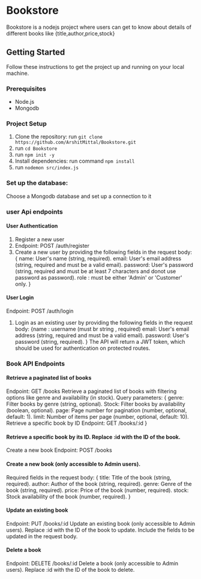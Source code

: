 # Bookstore
Bookstore is a nodejs project where users can get to know about details of different books like {title,author,price,stock}


## Getting Started
Follow these instructions to get the project up and running on your local machine.



### Prerequisites
- Node.js 
- Mongodb



### Project Setup
1. Clone the repository: run `git clone https://github.com/ArshitMittal/Bookstore.git`
2. run `cd Bookstore`
3. run `npm init -y`
4. Install dependencies: run command `npm install`
5. run `nodemon src/index.js`

### Set up the database:
Choose a Mongodb database and set up a connection to it 




### user Api endpoints 
#### User Authentication
1. Register a new user
2. Endpoint: POST /auth/register
3. Create a new user by providing the following fields in the request body: {
name: User's name (string, required).
email: User's email address (string, required and must be a valid email).
password: User's password (string, required and must be at least 7 characters and donot use password as password).
role : must be either 'Admin' or 'Customer' only.
}

#### User Login
Endpoint: POST /auth/login
1. Login as an existing user by providing the following fields in the request body:
{name : username (must br string , required)
email: User's email address (string, required and must be a valid email).
password: User's password (string, required).
}
The API will return a JWT token, which should be used for authentication on protected routes.




### Book API Endpoints
#### Retrieve a paginated list of books
Endpoint: GET /books
Retrieve a paginated list of books with filtering options like genre and availability (in stock).
Query parameters:
{
genre: Filter books by genre (string, optional).
Stock: Filter books by availability (boolean, optional).
page: Page number for pagination (number, optional, default: 1).
limit: Number of items per page (number, optional, default: 10).
Retrieve a specific book by ID
Endpoint: GET /books/:id
}
#### Retrieve a specific book by its ID. Replace :id with the ID of the book.
Create a new book
Endpoint: POST /books
#### Create a new book (only accessible to Admin users).
Required fields in the request body:
{
title: Title of the book (string, required).
author: Author of the book (string, required).
genre: Genre of the book (string, required).
price: Price of the book (number, required).
stock: Stock availability of the book (number, required).
}
#### Update an existing book
Endpoint: PUT /books/:id
Update an existing book (only accessible to Admin users). Replace :id with the ID of the book to update.
Include the fields to be updated in the request body.
#### Delete a book
Endpoint: DELETE /books/:id 
Delete a book (only accessible to Admin users). Replace :id with the ID of the book to delete.



